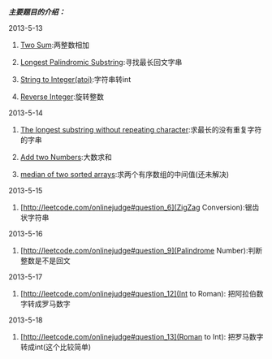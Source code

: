 ***主要题目的介绍：***

2013-5-13

1. [Two Sum](http://leetcode.com/onlinejudge#question_1):两整数相加

2. [Longest Palindromic Substring](http://leetcode.com/onlinejudge#question_5):寻找最长回文字串

3. [String to Integer(atoi)](http://leetcode.com/onlinejudge#question_8):字符串转int

4. [Reverse Integer](http://leetcode.com/onlinejudge#question_7):旋转整数

2013-5-14

1. [The longest substring without repeating character](http://leetcode.com/onlinejudge#question_3):求最长的没有重复字符的字串

2. [Add two Numbers](http://leetcode.com/onlinejudge#question_2):大数求和

3. [median of two sorted arrays](http://leetcode.com/onlinejudge#question_4):求两个有序数组的中间值(还未解决)

2013-5-15

1. [http://leetcode.com/onlinejudge#question_6](ZigZag Conversion):锯齿状字符串

2013-5-16

1. [http://leetcode.com/onlinejudge#question_9](Palindrome Number):判断整数是不是回文

2013-5-17

1. [http://leetcode.com/onlinejudge#question_12](Int to Roman): 把阿拉伯数字转成罗马数字

2013-5-18

1. [http://leetcode.com/onlinejudge#question_13](Roman to Int): 把罗马数字转成int(这个比较简单)
